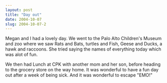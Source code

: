 ```yaml
---
layout: post
title: "Day out"
date: 2004-10-07
slug: 2004-10-07-2
---
```


Megan and I had a lovely day.  We went to the Palo Alto Children&apos;s Museum and zoo where we saw Rats and Bats, turtles and Fish, Geese and Ducks, a hawk and raccoons.  She tried saying the names of everything today which was alot of fun.  

We then had Lunch at CPK with another mom and her son, before heading to the grocery store on the way home.  It was wonderful to have a fun day out after a week of being sick.  And it was wonderful to escape &quot;EMO!&quot;
